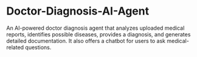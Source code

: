 # Doctor-Diagnosis-AI-Agent

An AI-powered doctor diagnosis agent that analyzes uploaded medical reports, identifies possible diseases, provides a diagnosis, and generates detailed documentation. It also offers a chatbot for users to ask medical-related questions.
